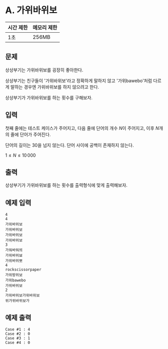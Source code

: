 # A. 가위바위보

| 시간 제한 | 메모리 제한 |
| --- | --- |
| 1초 | 256MB |

## 문제

상상부기는 가위바위보를 굉장히 좋아한다.

상상부기는 친구들이 '가위바위보'라고 정확하게 말하지 않고 '가위bawebo'처럼 다르게 말하는 경우엔 가위바위보를 하지 않으려고 한다.

상상부기가 가위바위보를 하는 횟수를 구해보자.


## 입력
첫째 줄에는 테스트 케이스가 주어지고, 다음 줄에 단어의 개수 $N$이 주어지고, 이후 $N$개의 줄에 단어가 주어진다.

단어의 길이는 30을 넘지 않는다. 단어 사이에 공백이 존재하지 않는다.

$1 \leq N \leq 10\,000$


## 출력

상상부기가 가위바위보를 하는 횟수를 출력형식에 맞게 출력해보자.

## 예제 입력

```
4
4
가위바위보
가위바위보
가위바위보
가위바위보
3
가워바워븨
가위바위뵤
가위바위뽀
4
rockscissorpaper
가위방위보
가위bawebo
가위바위보
2
가위바위보가위바위보
위가위바위보가
```

## 예제 출력

```
Case #1 : 4
Case #2 : 0
Case #3 : 1
Case #4 : 0
```